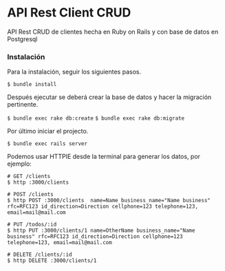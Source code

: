 # API Rest Client CRUD

API Rest CRUD de clientes hecha en Ruby on Rails y con base de datos en Postgresql

### Instalación

Para la instalación, seguir los siguientes pasos.

`$ bundle install`

Después ejecutar se deberá crear la base de datos y hacer la migración pertinente.

`$ bundle exec rake db:create`
`$ bundle exec rake db:migrate`

Por último iniciar el projecto.

`$ bundle exec rails server`

Podemos usar HTTPIE desde la terminal para generar los datos, por ejemplo:

```
# GET /clients 
$ http :3000/clients

# POST /clients
$ http POST :3000/clients  name=Name business_name="Name business" rfc=RFC123 id_direction=Direction cellphone=123 telephone=123, email=mail@mail.com

# PUT /todos/:id
$ http PUT :3000/clients/1 name=OtherName business_name="Name business" rfc=RFC123 id_direction=Direction cellphone=123 telephone=123, email=mail@mail.com

# DELETE /clients/:id
$ http DELETE :3000/clients/1
```
